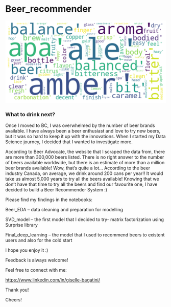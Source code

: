 # Beer_recommender

![Image of NYC](beer_image.png)

### What to drink next?

Once I moved to BC, I was overwhelmed by the number of beer brands available. I have always been a beer enthusiast and love to try new beers, but it was so hard to keep it up with the innovations. When I started my Data Science journey, I decided that I wanted to investigate more.

According to Beer Advocate, the website that I scraped the data from, there are more than 300,000 beers listed.
There is no right answer to the number of beers available worldwide, but there is an estimate of more than a million beer brands available!
Wow, that’s quite a lot… According to the beer industry Canada, on average, we drink around 200 cans per year!! It would take us almost 5,000 years to try all the beers available!
Knowing that we don’t have that time to try all the beers and find our favourite one, I have decided to build a Beer Recommender System :)

Please find my findings in the notebooks:

Beer_EDA – data cleaning and preparation for modelling

SVD_model – the first model that I decided to try- matrix factorization using Surprise library

Final_deep_learning – the model that I used to recommend beers to existent  users and also for the cold start

I hope you enjoy it :)

Feedback is always welcome!

Feel free to connect with me:

https://www.linkedin.com/in/giselle-bagatini/

Thank you!

Cheers!
